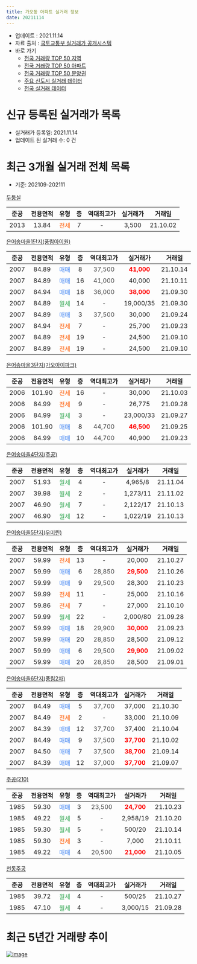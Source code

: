 ```yaml
---
title: 가오동 아파트 실거래 정보
date: 20211114
---
```


* 업데이트 : 2021.11.14
* 자료 출처 : [국토교통부 실거래가 공개시스템](http://rt.molit.go.kr)
* 바로 가기
    * [전국 거래량 TOP 50 지역](https://apt-info.github.io/apt-trade-info/tr)
    * [전국 거래량 TOP 50 아파트](https://apt-info.github.io/apt-trade-info/ta)
    * [전국 거래량 TOP 50 분양권](https://apt-info.github.io/apt-trade-info/tb)
    * [주요 신도시 실거래 데이터](https://apt-info.github.io/apt-trade-info/newtown)
    * [전국 실거래 데이터](https://apt-info.github.io/apt-trade-info/all)



<script async src="https://pagead2.googlesyndication.com/pagead/js/adsbygoogle.js"></script>
<!-- 기본광고 -->
<ins class="adsbygoogle"
     style="display:block"
     data-ad-client="ca-pub-1142216861245946"
     data-ad-slot="4805727019"
     data-ad-format="auto"
     data-full-width-responsive="true"></ins>
<script>
     (adsbygoogle = window.adsbygoogle || []).push({});
</script>


# 신규 등록된 실거래가 목록

* 실거래가 등록일: 2021.11.14
* 업데이트 된 실거래 수: 0 건




<script async src="https://pagead2.googlesyndication.com/pagead/js/adsbygoogle.js"></script>
<!-- 기본광고 -->
<ins class="adsbygoogle"
     style="display:block"
     data-ad-client="ca-pub-1142216861245946"
     data-ad-slot="4805727019"
     data-ad-format="auto"
     data-full-width-responsive="true"></ins>
<script>
     (adsbygoogle = window.adsbygoogle || []).push({});
</script>


# 최근 3개월 실거래 전체 목록
* 기준: 202109-202111


[두둥실](https://search.naver.com/search.naver?query=%EB%91%90%EB%91%A5%EC%8B%A4)

|준공|전용면적|유형|층|역대최고가|실거래가|거래일|
|:---:|:---:|:---:|:---:|:---:|:---:|:---:|
|2013|13.84|<span style="color:#FF5A00">전세</span>|7|<span style="color:#444444">-</span>|3,500|21.10.02|

[은어송마을1단지(풍림아이원)](https://search.naver.com/search.naver?query=%EC%9D%80%EC%96%B4%EC%86%A1%EB%A7%88%EC%9D%841%EB%8B%A8%EC%A7%80%28%ED%92%8D%EB%A6%BC%EC%95%84%EC%9D%B4%EC%9B%90%29)

|준공|전용면적|유형|층|역대최고가|실거래가|거래일|
|:---:|:---:|:---:|:---:|:---:|:---:|:---:|
|2007|84.89|<span style="color:#4285F3">매매</span>|8|<span style="color:#444444">37,500</span>|<b><span style="color:#FF0000">41,000</span></b>|21.10.14|
|2007|84.89|<span style="color:#4285F3">매매</span>|16|<span style="color:#444444">41,000</span>|40,000|21.10.11|
|2007|84.94|<span style="color:#4285F3">매매</span>|18|<span style="color:#444444">36,000</span>|<b><span style="color:#FF0000">38,000</span></b>|21.09.30|
|2007|84.89|<span style="color:#34A853">월세</span>|14|<span style="color:#444444">-</span>|19,000/35|21.09.30|
|2007|84.89|<span style="color:#4285F3">매매</span>|3|<span style="color:#444444">37,500</span>|30,000|21.09.24|
|2007|84.94|<span style="color:#FF5A00">전세</span>|7|<span style="color:#444444">-</span>|25,700|21.09.23|
|2007|84.89|<span style="color:#FF5A00">전세</span>|19|<span style="color:#444444">-</span>|24,500|21.09.10|
|2007|84.89|<span style="color:#FF5A00">전세</span>|19|<span style="color:#444444">-</span>|24,500|21.09.10|

[은어송마을3단지(가오아이파크)](https://search.naver.com/search.naver?query=%EC%9D%80%EC%96%B4%EC%86%A1%EB%A7%88%EC%9D%843%EB%8B%A8%EC%A7%80%28%EA%B0%80%EC%98%A4%EC%95%84%EC%9D%B4%ED%8C%8C%ED%81%AC%29)

|준공|전용면적|유형|층|역대최고가|실거래가|거래일|
|:---:|:---:|:---:|:---:|:---:|:---:|:---:|
|2006|101.90|<span style="color:#FF5A00">전세</span>|16|<span style="color:#444444">-</span>|30,000|21.10.03|
|2006|84.99|<span style="color:#FF5A00">전세</span>|9|<span style="color:#444444">-</span>|26,775|21.09.28|
|2006|84.99|<span style="color:#34A853">월세</span>|3|<span style="color:#444444">-</span>|23,000/33|21.09.27|
|2006|101.90|<span style="color:#4285F3">매매</span>|8|<span style="color:#444444">44,700</span>|<b><span style="color:#FF0000">46,500</span></b>|21.09.25|
|2006|84.99|<span style="color:#4285F3">매매</span>|10|<span style="color:#444444">44,700</span>|40,900|21.09.23|

[은어송마을4단지(주공)](https://search.naver.com/search.naver?query=%EC%9D%80%EC%96%B4%EC%86%A1%EB%A7%88%EC%9D%844%EB%8B%A8%EC%A7%80%28%EC%A3%BC%EA%B3%B5%29)

|준공|전용면적|유형|층|역대최고가|실거래가|거래일|
|:---:|:---:|:---:|:---:|:---:|:---:|:---:|
|2007|51.93|<span style="color:#34A853">월세</span>|4|<span style="color:#444444">-</span>|4,965/8|21.11.04|
|2007|39.98|<span style="color:#34A853">월세</span>|2|<span style="color:#444444">-</span>|1,273/11|21.11.02|
|2007|46.90|<span style="color:#34A853">월세</span>|7|<span style="color:#444444">-</span>|2,122/17|21.10.13|
|2007|46.90|<span style="color:#34A853">월세</span>|12|<span style="color:#444444">-</span>|1,022/19|21.10.13|

[은어송마을5단지(우미린)](https://search.naver.com/search.naver?query=%EC%9D%80%EC%96%B4%EC%86%A1%EB%A7%88%EC%9D%845%EB%8B%A8%EC%A7%80%28%EC%9A%B0%EB%AF%B8%EB%A6%B0%29)

|준공|전용면적|유형|층|역대최고가|실거래가|거래일|
|:---:|:---:|:---:|:---:|:---:|:---:|:---:|
|2007|59.99|<span style="color:#FF5A00">전세</span>|13|<span style="color:#444444">-</span>|20,000|21.10.27|
|2007|59.99|<span style="color:#4285F3">매매</span>|6|<span style="color:#444444">28,850</span>|<b><span style="color:#FF0000">29,500</span></b>|21.10.26|
|2007|59.99|<span style="color:#4285F3">매매</span>|9|<span style="color:#444444">29,500</span>|28,300|21.10.23|
|2007|59.99|<span style="color:#FF5A00">전세</span>|11|<span style="color:#444444">-</span>|25,000|21.10.16|
|2007|59.86|<span style="color:#FF5A00">전세</span>|7|<span style="color:#444444">-</span>|27,000|21.10.10|
|2007|59.99|<span style="color:#34A853">월세</span>|22|<span style="color:#444444">-</span>|2,000/80|21.09.28|
|2007|59.99|<span style="color:#4285F3">매매</span>|18|<span style="color:#444444">29,900</span>|<b><span style="color:#FF0000">30,000</span></b>|21.09.23|
|2007|59.99|<span style="color:#4285F3">매매</span>|20|<span style="color:#444444">28,850</span>|28,500|21.09.12|
|2007|59.99|<span style="color:#4285F3">매매</span>|6|<span style="color:#444444">29,500</span>|<b><span style="color:#FF0000">29,900</span></b>|21.09.02|
|2007|59.99|<span style="color:#4285F3">매매</span>|20|<span style="color:#444444">28,850</span>|28,500|21.09.01|

[은어송마을6단지(풍림2차)](https://search.naver.com/search.naver?query=%EC%9D%80%EC%96%B4%EC%86%A1%EB%A7%88%EC%9D%846%EB%8B%A8%EC%A7%80%28%ED%92%8D%EB%A6%BC2%EC%B0%A8%29)

|준공|전용면적|유형|층|역대최고가|실거래가|거래일|
|:---:|:---:|:---:|:---:|:---:|:---:|:---:|
|2007|84.49|<span style="color:#4285F3">매매</span>|5|<span style="color:#444444">37,700</span>|37,000|21.10.30|
|2007|84.49|<span style="color:#FF5A00">전세</span>|2|<span style="color:#444444">-</span>|33,000|21.10.09|
|2007|84.39|<span style="color:#4285F3">매매</span>|12|<span style="color:#444444">37,700</span>|37,400|21.10.04|
|2007|84.49|<span style="color:#4285F3">매매</span>|9|<span style="color:#444444">37,500</span>|<b><span style="color:#FF0000">37,700</span></b>|21.10.02|
|2007|84.50|<span style="color:#4285F3">매매</span>|7|<span style="color:#444444">37,500</span>|<b><span style="color:#FF0000">38,700</span></b>|21.09.14|
|2007|84.39|<span style="color:#4285F3">매매</span>|12|<span style="color:#444444">37,000</span>|<b><span style="color:#FF0000">37,700</span></b>|21.09.07|

[주공(210)](https://search.naver.com/search.naver?query=%EC%A3%BC%EA%B3%B5%28210%29)

|준공|전용면적|유형|층|역대최고가|실거래가|거래일|
|:---:|:---:|:---:|:---:|:---:|:---:|:---:|
|1985|59.30|<span style="color:#4285F3">매매</span>|3|<span style="color:#444444">23,500</span>|<b><span style="color:#FF0000">24,700</span></b>|21.10.23|
|1985|49.22|<span style="color:#34A853">월세</span>|5|<span style="color:#444444">-</span>|2,958/19|21.10.20|
|1985|59.30|<span style="color:#34A853">월세</span>|5|<span style="color:#444444">-</span>|500/20|21.10.14|
|1985|59.30|<span style="color:#FF5A00">전세</span>|3|<span style="color:#444444">-</span>|7,000|21.10.11|
|1985|49.22|<span style="color:#4285F3">매매</span>|4|<span style="color:#444444">20,500</span>|<b><span style="color:#FF0000">21,000</span></b>|21.10.05|

[천동주공](https://search.naver.com/search.naver?query=%EC%B2%9C%EB%8F%99%EC%A3%BC%EA%B3%B5)

|준공|전용면적|유형|층|역대최고가|실거래가|거래일|
|:---:|:---:|:---:|:---:|:---:|:---:|:---:|
|1985|39.72|<span style="color:#34A853">월세</span>|4|<span style="color:#444444">-</span>|500/25|21.10.27|
|1985|47.10|<span style="color:#34A853">월세</span>|4|<span style="color:#444444">-</span>|3,000/15|21.09.28|



<script async src="https://pagead2.googlesyndication.com/pagead/js/adsbygoogle.js"></script>
<!-- 기본광고 -->
<ins class="adsbygoogle"
     style="display:block"
     data-ad-client="ca-pub-1142216861245946"
     data-ad-slot="4805727019"
     data-ad-format="auto"
     data-full-width-responsive="true"></ins>
<script>
     (adsbygoogle = window.adsbygoogle || []).push({});
</script>


# 최근 5년간 거래량 추이


<div style="width:100%;">
    <canvas id="deal_progress" height="200"></canvas>
</div>

<script>
new Chart(document.getElementById("deal_progress"), {
    type: 'line',
    data: {
        labels: ['16.01','16.02','16.03','16.04','16.05','16.06','16.07','16.08','16.09','16.10','16.11','16.12','17.01','17.02','17.03','17.04','17.05','17.06','17.07','17.08','17.09','17.10','17.11','17.12','18.01','18.02','18.03','18.04','18.05','18.06','18.07','18.08','18.09','18.10','18.11','18.12','19.01','19.02','19.03','19.04','19.05','19.06','19.07','19.08','19.09','19.10','19.11','19.12','20.01','20.02','20.03','20.04','20.05','20.06','20.07','20.08','20.09','20.10','20.11','20.12','21.01','21.02','21.03','21.04','21.05','21.06','21.07','21.08','21.09','21.10','21.11'],
        datasets: [{
            label: '매매/분양권',
            data: [20,12,14,23,13,22,26,24,26,31,24,19,16,21,16,14,20,25,18,13,22,18,18,14,27,25,37,6,24,14,13,23,9,18,11,15,8,13,17,24,14,14,16,65,47,54,44,43,14,32,32,23,34,62,19,20,7,10,17,51,19,16,23,11,21,17,8,6,10,9,0],
            borderColor: "rgba(66, 133, 243, 1)",
            backgroundColor: "rgba(66, 133, 243, 0.05)",
            borderWidth: 1,
            pointRadius: 0,
            fill: false,
            lineTension: 0
        },{
            label: '전/월세',
            data: [21,28,12,10,10,7,11,13,14,11,16,12,12,17,13,15,18,10,8,17,12,16,14,12,18,20,14,10,9,9,15,15,9,14,9,17,10,17,14,13,9,11,13,18,30,20,18,36,21,19,24,7,15,9,16,8,5,8,20,10,20,10,16,7,11,14,12,9,8,12,2],
            borderColor: "rgba(255, 90, 0, 1)",
            backgroundColor: "rgba(255, 90, 0, 0.05)",
            borderWidth: 1,
            pointRadius: 0,
            fill: false,
            lineTension: 0
        },{
            label: '합계',
            data: [41,40,26,33,23,29,37,37,40,42,40,31,28,38,29,29,38,35,26,30,34,34,32,26,45,45,51,16,33,23,28,38,18,32,20,32,18,30,31,37,23,25,29,83,77,74,62,79,35,51,56,30,49,71,35,28,12,18,37,61,39,26,39,18,32,31,20,15,18,21,2],
            borderColor: "rgba(0, 0, 0, 1)",
            backgroundColor: "rgba(0, 0, 0, 0.03)",
            borderWidth: 0.1,
            pointRadius: 0,
            fill: true,
            lineTension: 0
        }
        ]
    },
    options: {
        responsive: true,
        title: {
            display: false
        },
        tooltips: {
            mode: 'index',
            intersect: false
        },
        hover: {
            mode: 'nearest',
            intersect: true
        },
        scales: {
            xAxes: [{
                display: true,
                scaleLabel: {
                    display: true,
                    labelString: '년/월'
                }
            }],
            yAxes: [{
                display: true,
                ticks: {
                    suggestedMin: 0,
                },
                scaleLabel: {
                    display: true,
                    labelString: '실거래 수'
                }
            }]
        }
    }
});

</script>


[![image](https://apt-info.github.io/images/2020-01-03-apt-trade-info/1024x500.png)](https://play.google.com/store/apps/details?id=com.aptinfo.apttradeinfo)

